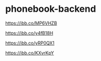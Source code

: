 # phonebook-backend
https://ibb.co/MP6VHZB

https://ibb.co/y4fB18H

https://ibb.co/yRP0QX1

https://ibb.co/KXvrKpY
